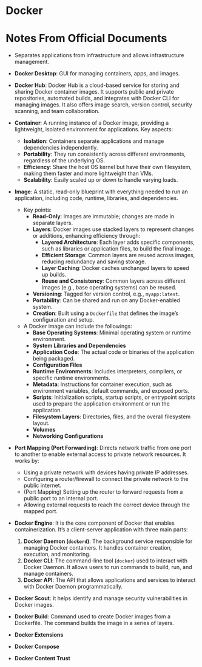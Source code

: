 # Docker
# Notes From Official Documents
+ Separates applications from infrastructure and allows infrastructure management.
+ **Docker Desktop**: GUI for managing containers, apps, and images.
+ **Docker Hub**: Docker Hub is a cloud-based service for storing and sharing Docker container images. It supports public and private repositories, automated builds, and integrates with Docker CLI for managing images. It also offers image search, version control, security scanning, and team collaboration.
+ **Container**: A running instance of a Docker image, providing a lightweight, isolated environment for applications. Key aspects:
  - **Isolation**: Containers separate applications and manage dependencies independently.
  - **Portability**: They run consistently across different environments, regardless of the underlying OS.
  - **Efficiency**: Share the host OS kernel but have their own filesystem, making them faster and more lightweight than VMs.
  - **Scalability**: Easily scaled up or down to handle varying loads.

+ **Image**: A static, read-only blueprint with everything needed to run an application, including code, runtime, libraries, and dependencies.
  - Key points:
    + **Read-Only**: Images are immutable; changes are made in separate layers.
    + **Layers**: Docker images use stacked layers to represent changes or additions, enhancing efficiency through:
      - **Layered Architecture**: Each layer adds specific components, such as libraries or application files, to build the final image.
      - **Efficient Storage**: Common layers are reused across images, reducing redundancy and saving storage.
      - **Layer Caching**: Docker caches unchanged layers to speed up builds.
      - **Reuse and Consistency**: Common layers across different images (e.g., base operating systems) can be reused.
    + **Versioning**: Tagged for version control, e.g., `myapp:latest`.
    + **Portability**: Can be shared and run on any Docker-enabled system.
    + **Creation**: Built using a `Dockerfile` that defines the image’s configuration and setup.
  - A Docker image can include the followings:
    + **Base Operating Systems**: Minimal operating system or runtime environment.
    + **System Libraries and Dependencies**
    + **Application Code**: The actual code or binaries of the application being packaged.
    + **Configuration Files**
    + **Runtime Environments**: Includes interpreters, compilers, or specific runtime environments.
    + **Metadata**: Instructions for container execution, such as environment variables, default commands, and exposed ports.
    + **Scripts**: Initialization scripts, startup scripts, or entrypoint scripts used to prepare the application environment or run the application.
    + **Filesystem Layers**: Directories, files, and the overall filesystem layout.
    + **Volumes**
    + **Networking Configurations**

+ **Port Mapping (Port Forwarding)**: Directs network traffic from one port to another to enable external access to private network resources. It works by:
  - Using a private network with devices having private IP addresses.
  - Configuring a router/firewall to connect the private network to the public internet.
  - (Port Mapping) Setting up the router to forward requests from a public port to an internal port.
  - Allowing external requests to reach the correct device through the mapped port.

+ **Docker Engine**: It is the core component of Docker that enables containerization. It’s a client-server application with three main parts:
  1. **Docker Daemon (`dockerd`)**: The background service responsible for managing Docker containers. It handles container creation, execution, and monitoring.
  2. **Docker CLI**: The command-line tool (`docker`) used to interact with Docker Daemon. It allows users to run commands to build, run, and manage containers.
  3. **Docker API**: The API that allows applications and services to interact with Docker Daemon programmatically.

+ **Docker Scout**: It helps identify and manage security vulnerabilities in Docker images.
+ **Docker Build**: Command used to create Docker images from a Dockerfile. The command builds the image in a series of layers.
+ **Docker Extensions**
+ **Docker Compose**
+ **Docker Content Trust**